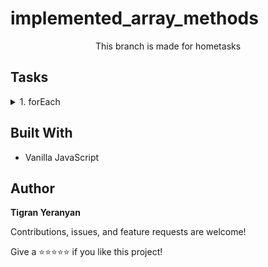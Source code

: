 # implemented_array_methods

<p align="center">This branch is made for hometasks</p>

## Tasks

<details>
    <summary> 1. forEach</summary>
    <br>
    
➡️ Task: Implement forEach method

➡️ [Solution](https://github.com/armeagle777/scope-and-closure/blob/master/homeTasks/implementedForeach.js)

</details>

## Built With

- Vanilla JavaScript

## Author

**Tigran Yeranyan**

Contributions, issues, and feature requests are welcome!

Give a ⭐️⭐️⭐️⭐️⭐️ if you like this project!
